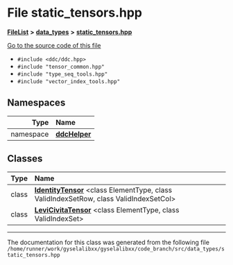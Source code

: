 

# File static\_tensors.hpp



[**FileList**](files.md) **>** [**data\_types**](dir_eaa769653453aaefd8cc10e98e9bb3eb.md) **>** [**static\_tensors.hpp**](static__tensors_8hpp.md)

[Go to the source code of this file](static__tensors_8hpp_source.md)



* `#include <ddc/ddc.hpp>`
* `#include "tensor_common.hpp"`
* `#include "type_seq_tools.hpp"`
* `#include "vector_index_tools.hpp"`













## Namespaces

| Type | Name |
| ---: | :--- |
| namespace | [**ddcHelper**](namespaceddcHelper.md) <br> |


## Classes

| Type | Name |
| ---: | :--- |
| class | [**IdentityTensor**](classIdentityTensor.md) &lt;class ElementType, class ValidIndexSetRow, class ValidIndexSetCol&gt;<br> |
| class | [**LeviCivitaTensor**](classLeviCivitaTensor.md) &lt;class ElementType, class ValidIndexSet&gt;<br> |



















































------------------------------
The documentation for this class was generated from the following file `/home/runner/work/gyselalibxx/gyselalibxx/code_branch/src/data_types/static_tensors.hpp`


